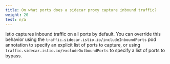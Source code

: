 ```yaml
---
title: On what ports does a sidecar proxy capture inbound traffic?
weight: 20
test: n/a
---
```


Istio captures inbound traffic on all ports by default.
You can override this behavior using the `traffic.sidecar.istio.io/includeInboundPorts` pod annotation
to specify an explicit list of ports to capture, or using `traffic.sidecar.istio.io/excludeOutboundPorts`
to specify a list of ports to bypass.
